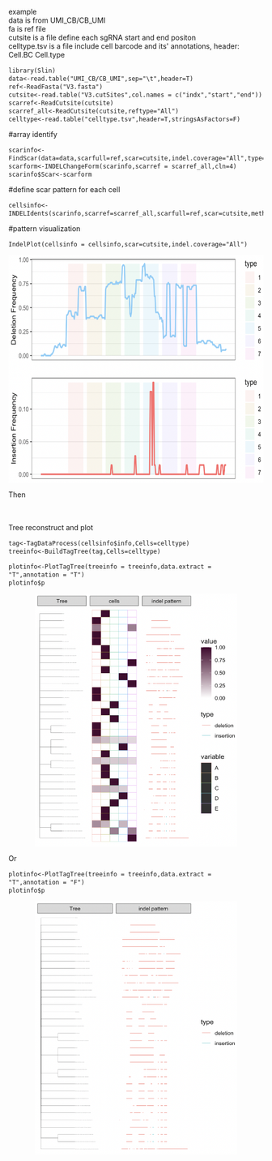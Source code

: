 example<br />
data is from UMI_CB/CB_UMI<br />
fa is ref file<br />
cutsite is a file define each sgRNA start and end positon<br />
celltype.tsv is a file include cell barcode and its' annotations, header: Cell.BC Cell.type

```
library(Slin)
data<-read.table("UMI_CB/CB_UMI",sep="\t",header=T)
ref<-ReadFasta("V3.fasta")
cutsite<-read.table("V3.cutSites",col.names = c("indx","start","end"))
scarref<-ReadCutsite(cutsite)
scarref_all<-ReadCutsite(cutsite,reftype="All")
celltype<-read.table("celltype.tsv",header=T,stringsAsFactors=F)
```

#array identify<br />
```
scarinfo<-FindScar(data=data,scarfull=ref,scar=cutsite,indel.coverage="All",type="test",cln=8)
scarform<-INDELChangeForm(scarinfo,scarref = scarref_all,cln=4)
scarinfo$Scar<-scarform
```
#define scar pattern for each cell<br />
```
cellsinfo<-INDELIdents(scarinfo,scarref=scarref_all,scarfull=ref,scar=cutsite,method.use="umi.num",indel.coverage="All",cln=4)
```

#pattern visualization <br />
```
IndelPlot(cellsinfo = cellsinfo,scar=cutsite,indel.coverage="All")
```
<p align="center">
<img src="https://github.com/mana-W/scar-barcode/blob/main/image/Indel_pattern.png" width = "620" height = "450" align=center />
</p >
Then <br />
<br />
<br />

Tree reconstruct and plot
```
tag<-TagDataProcess(cellsinfo$info,Cells=celltype)
treeinfo<-BuildTagTree(tag,Cells=celltype)
```
```
plotinfo<-PlotTagTree(treeinfo = treeinfo,data.extract = "T",annotation = "T")
plotinfo$p
```
<p align="center">
<img src="https://github.com/mana-W/scar-barcode/blob/main/image/tree_tag_pattern.png" width = "400" height = "500" align=center />
</p >

Or <br />

```
plotinfo<-PlotTagTree(treeinfo = treeinfo,data.extract = "T",annotation = "F")
plotinfo$p
```
<p align="center">
<img src="https://github.com/mana-W/scar-barcode/blob/main/image/tree_pattern.png" width = "400" height = "500" align=center />
</p >
